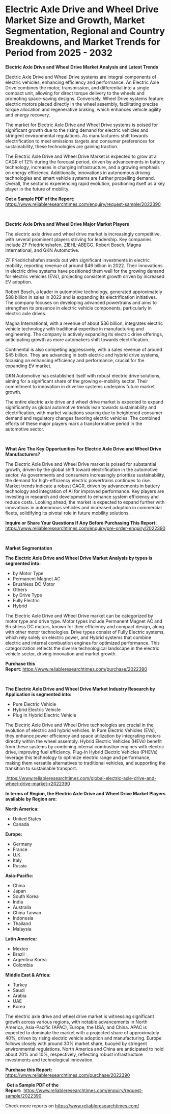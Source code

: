 <p><h1>Electric Axle Drive and Wheel Drive Market Size and Growth, Market Segmentation, Regional and Country Breakdowns, and Market Trends for Period from 2025 -  2032</h1></p><p><strong>Electric Axle Drive and Wheel Drive Market Analysis and Latest Trends</strong></p>
<p><p>Electric Axle Drive and Wheel Drive systems are integral components of electric vehicles, enhancing efficiency and performance. An Electric Axle Drive combines the motor, transmission, and differential into a single compact unit, allowing for direct torque delivery to the wheels and promoting space-saving designs. Conversely, Wheel Drive systems feature electric motors placed directly in the wheel assembly, facilitating precise torque allocation and regenerative braking, which enhances vehicle agility and energy recovery.</p><p>The market for Electric Axle Drive and Wheel Drive systems is poised for significant growth due to the rising demand for electric vehicles and stringent environmental regulations. As manufacturers shift towards electrification to meet emissions targets and consumer preferences for sustainability, these technologies are gaining traction. </p><p>The Electric Axle Drive and Wheel Drive Market is expected to grow at a CAGR of 12% during the forecast period, driven by advancements in battery technology, increases in charging infrastructure, and a growing emphasis on energy efficiency. Additionally, innovations in autonomous driving technologies and smart vehicle systems are further propelling demand. Overall, the sector is experiencing rapid evolution, positioning itself as a key player in the future of mobility.</p></p>
<p><strong>Get a Sample PDF of the Report:&nbsp;</strong> <a href="https://www.reliableresearchtimes.com/enquiry/request-sample/2022390?utm_campaign=1581&utm_medium=2&utm_source=Github&utm_content=ia&utm_term=29032025&utm_id=electric-axle-drive-and-wheel-drive">https://www.reliableresearchtimes.com/enquiry/request-sample/2022390</a></p>
<p>&nbsp;</p>
<p><strong>Electric Axle Drive and Wheel Drive Major Market Players</strong></p>
<p><p>The electric axle drive and wheel drive market is increasingly competitive, with several prominent players striving for leadership. Key companies include ZF Friedrichshafen, ZIEHL-ABEGG, Robert Bosch, Magna International, and GKN Automotive. </p><p>ZF Friedrichshafen stands out with significant investments in electric mobility, reporting revenue of around $46 billion in 2022. Their innovations in electric drive systems have positioned them well for the growing demand for electric vehicles (EVs), projecting consistent growth driven by increased EV adoption.</p><p>Robert Bosch, a leader in automotive technology, generated approximately $88 billion in sales in 2022 and is expanding its electrification initiatives. The company focuses on developing advanced powertrains and aims to strengthen its presence in electric vehicle components, particularly in electric axle drives.</p><p>Magna International, with a revenue of about $36 billion, integrates electric vehicle technology with traditional expertise in manufacturing and engineering. The company is actively expanding its electric drive offerings, anticipating growth as more automakers shift towards electrification.</p><p>Continental is also competing aggressively, with a sales revenue of around $45 billion. They are advancing in both electric and hybrid drive systems, focusing on enhancing efficiency and performance, crucial for the expanding EV market.</p><p>GKN Automotive has established itself with robust electric drive solutions, aiming for a significant share of the growing e-mobility sector. Their commitment to innovation in driveline systems underpins future market growth.</p><p>The entire electric axle drive and wheel drive market is expected to expand significantly as global automotive trends lean towards sustainability and electrification, with market valuations soaring due to heightened consumer demand and regulatory changes favoring electric vehicles. The combined efforts of these major players mark a transformative period in the automotive sector.</p></p>
<p>&nbsp;</p>
<p><strong>What Are The Key Opportunities For Electric Axle Drive and Wheel Drive Manufacturers?</strong></p>
<p><p>The Electric Axle Drive and Wheel Drive market is poised for substantial growth, driven by the global shift toward electrification in the automotive sector. As governments and consumers increasingly prioritize sustainability, the demand for high-efficiency electric powertrains continues to rise. Market trends indicate a robust CAGR, driven by advancements in battery technology and integration of AI for improved performance. Key players are investing in research and development to enhance system efficiency and reduce costs. Looking ahead, the market is expected to expand further with innovations in autonomous vehicles and increased adoption in commercial fleets, solidifying its pivotal role in future mobility solutions.</p></p>
<p><strong>Inquire or Share Your Questions If Any Before Purchasing This Report:</strong> <a href="https://www.reliableresearchtimes.com/enquiry/pre-order-enquiry/2022390?utm_campaign=1581&utm_medium=2&utm_source=Github&utm_content=ia&utm_term=29032025&utm_id=electric-axle-drive-and-wheel-drive">https://www.reliableresearchtimes.com/enquiry/pre-order-enquiry/2022390</a></p>
<p>&nbsp;</p>
<p><strong>Market Segmentation</strong></p>
<p><strong>The Electric Axle Drive and Wheel Drive Market Analysis by types is segmented into:</strong></p>
<p><ul><li>by Motor Type</li><li>Permanent Magnet AC</li><li>Brushless DC Motor</li><li>Others</li><li>by Drive Type</li><li>Fully Electric</li><li>Hybrid</li></ul></p>
<p><p>The Electric Axle Drive and Wheel Drive market can be categorized by motor type and drive type. Motor types include Permanent Magnet AC and Brushless DC motors, known for their efficiency and compact design, along with other motor technologies. Drive types consist of Fully Electric systems, which rely solely on electric power, and Hybrid systems that combine electric and internal combustion engines for optimized performance. This categorization reflects the diverse technological landscape in the electric vehicle sector, driving innovation and market growth.</p></p>
<p><strong>Purchase this Report:&nbsp;</strong><a href="https://www.reliableresearchtimes.com/purchase/2022390?utm_campaign=1581&utm_medium=2&utm_source=Github&utm_content=ia&utm_term=29032025&utm_id=electric-axle-drive-and-wheel-drive">https://www.reliableresearchtimes.com/purchase/2022390</a></p>
<p>&nbsp;</p>
<p><strong>The Electric Axle Drive and Wheel Drive Market Industry Research by Application is segmented into:</strong></p>
<p><ul><li>Pure Electric Vehicle</li><li>Hybrid Electric Vehicle</li><li>Plug In Hybrid Electric Vehicle</li></ul></p>
<p><p>The Electric Axle Drive and Wheel Drive technologies are crucial in the evolution of electric and hybrid vehicles. In Pure Electric Vehicles (EVs), they enhance power efficiency and space utilization by integrating motors directly within the wheel assembly. Hybrid Electric Vehicles (HEVs) benefit from these systems by combining internal combustion engines with electric drive, improving fuel efficiency. Plug-In Hybrid Electric Vehicles (PHEVs) leverage this technology to optimize electric range and performance, making them versatile alternatives to traditional vehicles, and supporting the transition to sustainable transport.</p></p>
<p><a href="https://www.reliableresearchtimes.com/global-electric-axle-drive-and-wheel-drive-market-r2022390?utm_campaign=1581&utm_medium=2&utm_source=Github&utm_content=ia&utm_term=29032025&utm_id=electric-axle-drive-and-wheel-drive">&nbsp;https://www.reliableresearchtimes.com/global-electric-axle-drive-and-wheel-drive-market-r2022390</a></p>
<p><strong>In terms of Region, the Electric Axle Drive and Wheel Drive Market Players available by Region are:</strong></p>
<p>
    <p> <strong> North America: </strong>
        <ul>
            <li>United States</li>
            <li>Canada</li>
        </ul>
        </p> 
    <p> <strong> Europe: </strong>
        <ul>
            <li>Germany</li>
            <li>France</li>
            <li>U.K.</li>
            <li>Italy</li>
            <li>Russia</li>
        </ul>
        </p> 
    <p> <strong> Asia-Pacific: </strong>
        <ul>
            <li>China</li>
            <li>Japan</li>
            <li>South Korea</li>
            <li>India</li>
            <li>Australia</li>
            <li>China Taiwan</li>
            <li>Indonesia</li>
            <li>Thailand</li>
            <li>Malaysia</li>
        </ul>
        </p> 
    <p> <strong> Latin America: </strong>
        <ul>
            <li>Mexico</li>
            <li>Brazil</li>
            <li>Argentina Korea</li>
            <li>Colombia</li>
        </ul>
        </p> 
    <p> <strong> Middle East & Africa: </strong>
        <ul>
            <li>Turkey</li>
            <li>Saudi</li>
            <li>Arabia</li>
            <li>UAE</li>
            <li>Korea</li>
        </ul>
    </p>
    </p>
<p><p>The electric axle drive and wheel drive market is witnessing significant growth across various regions, with notable advancements in North America, Asia-Pacific (APAC), Europe, the USA, and China. APAC is expected to dominate the market with a projected share of approximately 40%, driven by rising electric vehicle adoption and manufacturing. Europe follows closely with around 30% market share, buoyed by stringent environmental regulations. North America and China are anticipated to hold about 20% and 10%, respectively, reflecting robust infrastructure investments and technological innovation.</p></p>
<p><strong>Purchase this Report: </strong><a href="https://www.reliableresearchtimes.com/purchase/2022390?utm_campaign=1581&utm_medium=2&utm_source=Github&utm_content=ia&utm_term=29032025&utm_id=electric-axle-drive-and-wheel-drive">https://www.reliableresearchtimes.com/purchase/2022390</a></p>
<p>&nbsp;<strong>Get a Sample PDF of the Report:&nbsp;&nbsp;</strong><a href="https://www.reliableresearchtimes.com/enquiry/request-sample/2022390?utm_campaign=1581&utm_medium=2&utm_source=Github&utm_content=ia&utm_term=29032025&utm_id=electric-axle-drive-and-wheel-drive">https://www.reliableresearchtimes.com/enquiry/request-sample/2022390</a></p>
<p><strong></strong></p>
<p>Check more reports on <a href="https://www.reliableresearchtimes.com/?utm_campaign=1581&utm_medium=2&utm_source=Github&utm_content=ia&utm_term=29032025&utm_id=electric-axle-drive-and-wheel-drive">https://www.reliableresearchtimes.com/</a></p>